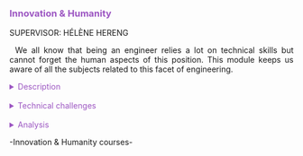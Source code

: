 <h3 style="color: #9c56c2">Innovation & Humanity</h3>

SUPERVISOR: HÉLÈNE HERENG

<p style="text-indent: 2%; text-align: justify;">
    We all know that being an engineer relies a lot on technical skills but cannot forget the human aspects of this position. This module keeps us aware of all the subjects related to this facet of engineering.
</p>

<details>
    <summary style="color: #9c56c2">Description</summary>
    <p style="text-indent: 2%; margin-left: 2%; text-align: justify;">
        This module gathers six classes that focus on human skills. We had a Team Management class that gave us the perspective of a team manager. We also studied Creativity, Innovation and Social Psychology. In addition, we had the continuation of the Individualized Professional Development course with a mockup job interview. Finally, we cannot forget the Sport part. The variety of the classes makes so that some of the skills learned are directly linked to managing a project as an engineer, but other apply to humans in general and how to live as a citizen in our society. You can find a quick summary of the courses in the table below. The next subsection will focus on the most relevant experiences in more detail.
    </p>
    <table style="border-collapse: collapse; border: 1px #9c56c2 solid; text-align: center; margin-left: 2%;">
    <tr style="border: 1px #9c56c2 solid; background-color: #9c56c2; color: #282c34; font-weight: bold;text-align: center; padding: 10px;">
       <th style="border: 1px #9c56c2 solid;">Class name</th>
       <th style="border: 1px #9c56c2 solid;">Context & Mission</th>
    </tr>
    <tr>
       <td style="border: 1px #9c56c2 solid; font-weight: bold;">Innovation</td>
       <td style="border: 1px #9c56c2 solid;">Series of lectures linked with our innovative project where we will discuss innovation, risk management, social acceptability and other concepts. We will also present our project in a more client-oriented way and adjust our strategy with the concepts we learned.</td>
    </tr>
    <tr>
       <td style="border: 1px #9c56c2 solid; font-weight: bold;">Creativity methods (TRIZ)</td>
       <td style="border: 1px #9c56c2 solid;">Mix of lectures and tutorials about the TRIZ creativity method, with an application to a concrete case.</td>
    </tr>
    <tr>
       <td style="border: 1px #9c56c2 solid; font-weight: bold;">Social psychology</td>
       <td style="border: 1px #9c56c2 solid;">Lectures, presentations by students, movie analysis, about social psychology thesis like manipulation, social influence or psychosocial risks at work.</td>
    </tr>
    <tr>
       <td style="border: 1px #9c56c2 solid; font-weight: bold;">Team management</td>
       <td style="border: 1px #9c56c2 solid;">Lectures about the main points of team management: conflict management, performance review, motivation, ...</td>
    </tr>
    <tr>
       <td style="border: 1px #9c56c2 solid; font-weight: bold;">Sports</td>
       <td style="border: 1px #9c56c2 solid;">Three-day sport internship</td>
    </tr>
    <tr>
       <td style="border: 1px #9c56c2 solid; font-weight: bold;">Individual Professional Development</td>
       <td style="border: 1px #9c56c2 solid;">Three interactive classes where different subjects are studied: behavior in a job interview, what to expect when beginning a career in the industry, salary questions. These were followed by a formal job interview situation with professional HR experts coming to act as interviewers for a fake job.</td>
    </tr>
    </table>
    <br>
    <details style="text-indent: 10%;">
        <summary style="color: #9c56c2">Social psychology, intercultural relationships</summary>
        <p style="text-indent: 10%; margin-left: 10%; text-align: justify;">
            This class was one of the most original one. The professor used a different teaching method. We debated a lot on different subjects, and we learned the core concepts through presentations by the students. We also spent an entire 3-hour class watching the movie Twelve Angry Men, and then analyzing it. It is about a jury of men discussing if they should vote guilty or not guilty during a trial. This movie represents almost all the themes of social psychology like manipulation, social influence or even prejudice.
        </p>
        <p style="text-indent: 10%; margin-left: 10%; text-align: justify;">
            The main work was a presentation on one of the seven themes of social psychology in groups of two. These presentations were the only theoretical material we had during the class, so we had to include all the key elements while also presenting something fun and interesting. I decided to present the subject of Intercultural Relationships with a Kahoot in the end to present some fun facts. You can find the presentation in the following link:
            <a href="https://github.com/ALievre/5ISS_Portfolio/blob/main/public/files/sociability_slides.pdf">Intercultural Relationships Presentation</a>
        </p>
    </details>
    <br>
    <details style="text-indent: 10%;">
        <summary style="color: #9c56c2">Creativity methods (TRIZ)</summary>
        <p style="text-indent: 10%; margin-left: 10%; text-align: justify;">
            This class also used new teaching methods. It was composed of four tutorials, each of them beginning by a small lecture followed by work on the theme of the lecture. We had to choose an object and try to innovate it by following the TRIZ creativity method. With my team partner, we chose to study the chair. You can find our report in the link below:
            <a href="https://github.com/ALievre/5ISS_Portfolio/blob/main/public/files/creativite_report.pdf">Creativity Report</a>
        </p>
    </details>
    <br>
    <details style="text-indent: 10%;">
        <summary style="color: #9c56c2">Polling the students about their sport training course</summary>
        <p style="text-indent: 10%; margin-left: 10%; text-align: justify;">
            Instead of doing the sport internship because of medical issue, I had to write a report about the general opinions of the participants. I created a poll to ask the students questions about their expectations, their integration to the group, the progress of the internship, their global feelings and the possible improvements. You can find the report in the following link:
            <a href="https://github.com/ALievre/5ISS_Portfolio/blob/main/public/files/appn_report.pdf">APPN Report</a>
        </p>
    </details>
</details>
<br>
<details>
    <summary style="color: #9c56c2">Technical challenges</summary>
     <br>
    <details style="text-indent: 2%;">
        <summary style="color: #9c56c2">Innovation</summary>
        <p style="text-indent: 2%; margin-left: 2%; text-align: justify;">
            The Innovation class started with a few theoretical lectures, talking about the main concepts of innovation, project management and teamwork. The real challenge started after these, when the class started to get really close with our main project. What we had to do was to rethink our project development and strategy taking into accounts the elements we had seen. When tasked with a project, most of us jump directly to a technical solution, without paying much attention to market, user acceptability or ethics constraints. We were encouraged and took time to write reports about specific issues from the class, and in the end, we had to present the takeaways from these with our project. We did a project presentation including the advancement at the beginning of December, risk assessment issues, our time management methods and social acceptability analysis. You can watch the slides of our presentation by clicking the link below:
            <a href="https://github.com/ALievre/5ISS_Portfolio/blob/main/public/files/innovation_slides.pdf">Innovation Presentation</a>
        </p>
    </details>
    <br>
    <details style="text-indent: 2%;">
        <summary style="color: #9c56c2">Creativity methods (TRIZ)</summary>
        <figure style="text-align: center">
            <img src="https://github.com/ALievre/5ISS_Portfolio/blob/main/public/images/creativite_scurve.PNG?raw=true"
                title="Levitating chair"
                height="250">
            <figcaption>Our case-study of the chair</figcaption>
        </figure>
        <p style="text-indent: 2%; margin-left: 2%; text-align: justify;">
            This class consisted in tutorials where we learn the concepts of the TRIZ method, and then we apply them to a study object of our choice. However, since it is a complex method, applying it correctly was not easy. The object I chose to study is the chair. We were asked to select a simple object, because using TRIZ on a complex object is really complicated. First, we conducted spatial and temporal analysis of the object. Then, we applied it to use the TRIZ resolution matrix.
        </p>
        <p style="text-indent: 2%; margin-left: 2%; text-align: justify;">
            Applying the method gave us leads that we could apply to find concrete idea on how to improve the chair. In the end, the solution we proposed was to have a levitating chair, so the chair can be moved on every surface while staying as light as possible.
        </p>
        <figure style="text-align: center">
            <img src="https://github.com/ALievre/5ISS_Portfolio/blob/main/public/images/creativite_principe.PNG?raw=true"
                title="Levitating chair"
                height="250">
            <figcaption>Our solution: a levitating chair</figcaption>
        </figure>
    </details>
    <br>
    <details style="text-indent: 2%;">
        <summary style="color: #9c56c2">Social psychology</summary>
        <p style="text-indent: 2%; margin-left: 2%; text-align: justify;">
            The main challenge of this class was to prepare the presentation about Intercultural Relationships. We had to make the presentation fun, so it took a little time to find original ways of presentation. We settled for a Kahoot to introduce some fun intercultural facts. 
        </p>
    </details>
    <br>
    <details style="text-indent: 2%;">
        <summary style="color: #9c56c2">Team Management</summary>
        <p style="text-indent: 2%; margin-left: 2%; text-align: justify;">
            This class was composed of classical lectures about team management. The evaluation method was a case-study. That was the main challenge of this course. We had to shift our way of thinking regarding a team project because we had the perspective of a manager. This case-study asked us to deal with conflict, to motivate a team and to ensure good productivity and performance. Studying the theoretical notions is important but applying them to real-life examples helped me a lot to get comfortable with them.
        </p>
    </details>
    <br>
    <details style="text-indent: 2%;">
        <summary style="color: #9c56c2">Individual Professional Development</summary>
        <p style="text-indent: 2%; margin-left: 2%; text-align: justify;">
            This class was not new to me since I took it since the first year at INSA Toulouse. Over the years, the teaching methods varied quite a lot. This year, the challenge was to be prepared for job interviews since we were looking for our end-of-studies internship. To do that, mockup interviews were organized. I did mine with a Human Resources manager at Celad. I was interviewed for a real job offer, posted by another company. It lasted 30 minutes and overall, I was quite happy with my performance. My interviewer gave me a lot of critical feedback, and it helped me to be more prepared for the actual job interviews I had later during the semester.
        </p>
    </details>
</details>
<br>
<details>
    <summary style="color: #9c56c2">Analysis</summary>
    <p>
        You can find explications on how to read the skills matrix by clicking on the table icon in the left bar.
    </p>
    <details style="text-indent: 2%;">
        <summary style="color: #9c56c2">Self-evaluation with the skills matrix</summary>
        <p style="text-indent: 2%; margin-left: 2%; text-align: justify;">
            I think that it is harder to specify the skills acquired in non-technical classes. 
        </p>
        <br>
        <table style="border-collapse: collapse; border: 1px #9c56c2 solid; text-align: center; margin-left: 2%;">
    <tr>
       <th style="border: 1px #9c56c2 solid; background-color: #9c56c2; color: #282c34; font-weight: bold;text-align: center; padding: 10px;" colspan="4">Manage an innovative project</td>
    </tr>
    <tr style="border: 1px #9c56c2 solid; background-color: #abb2bf; color: #282c34">
       <td style="border: 1px #9c56c2 solid;">Skill</th>
       <td style="border: 1px #9c56c2 solid;">Required level</th>
       <td style="border: 1px #9c56c2 solid;">Self-evaluation</th>
       <td style="border: 1px #9c56c2 solid;">Learning mode</th>
    </tr>
    <tr>
       <td style="border: 1px #9c56c2 solid;">Solve a problem in a creative way</td>
       <td style="border: 1px #9c56c2 solid;">4</td>
       <td style="border: 1px #9c56c2 solid;">4</td>
       <td style="border: 1px #9c56c2 solid;">IT + PE + PP</td>
    </tr>
    <tr>
       <td style="border: 1px #9c56c2 solid;">Develop the first stage of innovation</td>
       <td style="border: 1px #9c56c2 solid;">4</td>
       <td style="border: 1px #9c56c2 solid;">4</td>
       <td style="border: 1px #9c56c2 solid;">IT + PE</td>
    </tr>
    <tr>
       <td style="border: 1px #9c56c2 solid;">Understand production, validation, distribution, acceptability, and aftermath of innovation</td>
       <td style="border: 1px #9c56c2 solid;">4</td>
       <td style="border: 1px #9c56c2 solid;">4</td>
       <td style="border: 1px #9c56c2 solid;">IT + PE</td>
    </tr>
    <tr>
       <td style="border: 1px #9c56c2 solid;">Structure and lead an innovative project</td>
       <td style="border: 1px #9c56c2 solid;">4</td>
       <td style="border: 1px #9c56c2 solid;">4</td>
       <td style="border: 1px #9c56c2 solid;">IT + PE</td>
    </tr>
    </table>
    <p style="text-indent: 2%; margin-left: 2%; text-align: justify;">
        For the Manage an Innovative project skillset, I think that I obtained these skills thanks to all the projects I was part of during my entire education at INSA Toulouse. They helped me to try to innovate in each of them and taught me how to solve a problem. Having a leading position in some of them was also a benefit to learn these skills.
    </p>
    <br>
    <table style="border-collapse: collapse; border: 1px #9c56c2 solid; text-align: center; margin-left: 2%;">
    <tr>
       <th style="border: 1px #9c56c2 solid; background-color: #9c56c2; color: #282c34; font-weight: bold;text-align: center; padding: 10px;" colspan="4">Learn teamwork</td>
    </tr>
    <tr style="border: 1px #9c56c2 solid; background-color: #abb2bf; color: #282c34">
       <td style="border: 1px #9c56c2 solid;">Skill</th>
       <td style="border: 1px #9c56c2 solid;">Required level</th>
       <td style="border: 1px #9c56c2 solid;">Self-evaluation</th>
       <td style="border: 1px #9c56c2 solid;">Learning mode</th>
    </tr>
    <tr>
       <td style="border: 1px #9c56c2 solid;">Multi-disciplinary students work as a team</td>
       <td style="border: 1px #9c56c2 solid;">4</td>
       <td style="border: 1px #9c56c2 solid;">4</td>
       <td style="border: 1px #9c56c2 solid;">IT + PE + PP</td>
    </tr>
    </table>
    <p style="text-indent: 2%; margin-left: 2%; text-align: justify;">
        For the Learning teamwork skill, I can say probably the same. All the projects, and more importantly those of this year, working with students from different backgrounds, contributed to acquire the skill.
    </p>
   <br>
    <table style="border-collapse: collapse; border: 1px #9c56c2 solid; text-align: center; margin-left: 2%;">
    <tr>
       <th style="border: 1px #9c56c2 solid; background-color: #9c56c2; color: #282c34; font-weight: bold;text-align: center; padding: 10px;" colspan="4">Be convincing: present and defend an idea</td>
    </tr>
    <tr style="border: 1px #9c56c2 solid; background-color: #abb2bf; color: #282c34">
       <td style="border: 1px #9c56c2 solid;">Skill</th>
       <td style="border: 1px #9c56c2 solid;">Required level</th>
       <td style="border: 1px #9c56c2 solid;">Self-evaluation</th>
       <td style="border: 1px #9c56c2 solid;">Learning mode</th>
    </tr>
    <tr>
       <td style="border: 1px #9c56c2 solid;">Express and exchange hypotheses</td>
       <td style="border: 1px #9c56c2 solid;">4</td>
       <td style="border: 1px #9c56c2 solid;">4</td>
       <td style="border: 1px #9c56c2 solid;">IT + ST + PE</td>
    </tr>
    <tr>
       <td style="border: 1px #9c56c2 solid;">Suggest a strategy to solve the problem identified</td>
       <td style="border: 1px #9c56c2 solid;">4</td>
       <td style="border: 1px #9c56c2 solid;">4</td>
       <td style="border: 1px #9c56c2 solid;">IT + ST + PP</td>
    </tr>
    <tr>
       <td style="border: 1px #9c56c2 solid;">Suggest a model</td>
       <td style="border: 1px #9c56c2 solid;">4</td>
       <td style="border: 1px #9c56c2 solid;">4</td>
       <td style="border: 1px #9c56c2 solid;">IT + PE</td>
    </tr>
    <tr>
       <td style="border: 1px #9c56c2 solid;">Choose, design and/or justify a protocol or an experimental prototype</td>
       <td style="border: 1px #9c56c2 solid;">4</td>
       <td style="border: 1px #9c56c2 solid;">4</td>
       <td style="border: 1px #9c56c2 solid;">IT + PE + PP</td>
    </tr>
    </table>
    <p style="text-indent: 2%; margin-left: 2%; text-align: justify;">
        For the Be convincing skillset, they were all acquired thanks to all the oral presentations we made this semester but also during all the years at INSA Toulouse. I often thought that there were too much of them, but I can see the results anyway. It gave me much more confidence in presenting my projects and ideas to a public.
    </p>
    </details>
    <br>
    <details style="text-indent: 2%;">
        <summary style="color: #9c56c2">General review and feedback on the course</summary>
        <p style="text-indent: 2%; margin-left: 2%; text-align: justify;">
            Every year at INSA, we have a Human Science module and I think that this year’s module was one of the best. I learned a lot of skills and knowledge about notions useful not only in an engineering context but also in our everyday life. I just wish I had more of this kind of classes before, classes that teach us notions about what it is like to work in a company like we had in Team Management. This class approaches a lot of concepts like trial period or how to read your payroll. I think that seeing all of that really reassure me about my future. The time scheduling was also very on point with this module.
        </p>
        <p style="text-indent: 2%; margin-left: 2%; text-align: justify;">
            I liked the Creativity class as well because it was something that I have never seen before and the teaching method was truly nice and interesting. Trying to apply the TRIZ method on a simple object was a perfect way for me to understand the principles of this method. 
        </p>
        <p style="text-indent: 2%; margin-left: 2%; text-align: justify;">
            These classes, even if they do not teach us technical skills, are very important for our career but also for our personal growth. They give us the tools to guide ourselves as engineers and as humans. It is even more important at this time as we start a new stage of our life.
        </p>
        <br>
    </details>
</details>

<p>-Innovation & Humanity courses-</p>